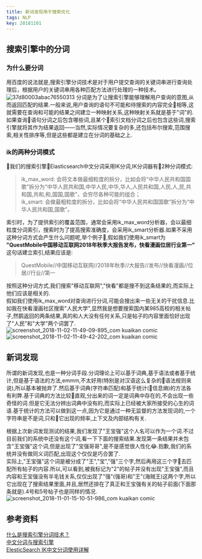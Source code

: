 ```yaml
---
title: 新词发现用于搜索优化
tags: NLP
key: 20181101
---
```

## 搜索引擎中的分词
### 为什么要分词
用百度的说法就是,搜索引擎分词技术是对于用户提交查询的关键词串进行查询处理后，根据用户的关键词串用各种匹配方法进行处理的一种技术。
![37d80003abac76550313](https://user-images.githubusercontent.com/9245002/47845828-02e9a400-de01-11e8-8547-63f2872e88cd.jpeg)
分词是为了让搜索引擎能够理解用户查询的意图,从而返回匹配的结果.一般来说,用户查询的语句不可能和待搜索的内容完全相等,这就需要在查询和可能的结果之间建立一种映射关系,这种映射关系就是基于"词"的.如果查询语句分词之后包含哪些词,且某个索引文档分词之后也包含这些词,搜索引擎就将其作为结果返回——当然,实际情况要复杂的多,还包括布尔搜索,范围搜索,相关性排序等,但是这些都是建立在分词的基础之上.

### ik的两种分词模式
我们的搜索引擎Elasticsearch中文分词采用IK分词,IK分词器有2种分词模式:
>ik_max_word: 会将文本做最细粒度的拆分，比如会将“中华人民共和国国歌”拆分为“中华人民共和国,中华人民,中华,华人,人民共和国,人民,人,民,共和国,共和,和,国国,国歌”，会穷尽各种可能的组合；  
>ik_smart: 会做最粗粒度的拆分，比如会将“中华人民共和国国歌”拆分为“中华人民共和国,国歌”。

索引时，为了提供索引的覆盖范围，通常会采用ik_max_word分析器，会以最细粒度分词索引，搜索时为了提高搜索准确度，会采用ik_smart分析器.如果不采用这种分词方式会产生什么问题呢,举个例子🌰,假如我们使用ik_smart为 **"QuestMobile中国移动互联网2018年秋季大报告发布，快看漫画位居行业第一"** 这句话建立索引,结果应该是:
> QuestMobile//中国移动互联网//2018年秋季//大报告//发布//快看漫画//位居//行业//第一

按照这种分词方式,我们搜索"移动互联网","快看"都是搜不到这条结果的,而实际上他们应该是相关的.  
假如我们使用ik_max_word对查询进行分词,可能会搜出来一些无关的干扰信息.比如我在快看漫画社区搜索"人民大学",显然我是想要搜索国内某985高校的相关帖子,然鹅返回的两条结果,真的和人大没有任何关系,只是帖子的内容里面恰好出现了"人民"和"大学"两个词罢了.
![screenshot_2018-11-02-11-49-09-895_com kuaikan comic](https://user-images.githubusercontent.com/9245002/47892975-8b198900-de95-11e8-8306-e25cffd91961.png)
![screenshot_2018-11-02-11-49-42-202_com kuaikan comic](https://user-images.githubusercontent.com/9245002/47893065-f6fbf180-de95-11e8-9f40-d1a2ec61add5.png)

## 新词发现
所谓的新词发现,也是一种分词手段.分词理论上可以基于词典,基于语法或者基于统计,但是基于语法的方法,emmm,不太好用(特别是对汉语这么复杂的语法规则来说),所以基本被抛弃了.然后基于词典(字符串匹配)和基于统计(信息熵)的方法各有利弊.基于词典的方法比较直观,分出来的词一定是词典中存在的,不会出现一些奇怪的词.但是它无法分辨出词典中没有的,而实际上已经被大家所接受的心生的词语.基于统计的方法可以做到这一点,因为它是通过一种无监督的方法发现词的,一个字符串是不是词,只和它出现的频率,上下文及内部结构有关.

根据上次新词发现测试的结果,我们发现了"王宝强"这个人名可以作为一个词.不过目前我们的系统中还没有这个词,看一下下面的搜索结果.发现第一条结果并未包含"王宝强"这个词,但是出现了"宝强哥哥",是不是感觉很人性化😂.抱歉,我们的系统并没有做同义词匹配,出现这个仅仅是巧合罢了.  
实际上,"王宝强"这个词是被分成了"王","宝","强"三个字,然后再用这三个字去匹配所有帖子的内容.所以,可以看到,被我标记为"2"的帖子并没有出现"王宝强",而且内容和王宝强没有半毛钱关系,仅仅出现了"强"(强哥)和"王"(海贼王)这两个字,所以它出现在了搜索结果里面,并且,居然还排在了真正和王宝强有关的帖子前面(下面那条就是).4号和5号帖子也是同样的情况.
![screenshot_2018-11-01-15-10-51-986_com kuaikan comic](https://user-images.githubusercontent.com/9245002/47839283-2c003980-dded-11e8-920f-f7630880a010.png)

## 参考资料
[什么是搜索引擎分词技术？](https://blog.csdn.net/u011277123/article/details/78095849)  
[中文分词与搜索引擎](http://www.voidcn.com/article/p-cxcmrtho-so.html)  
[ElesticSearch IK中文分词使用详解](https://blog.csdn.net/xsdxs/article/details/72853288#commentBox)